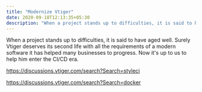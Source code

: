 ```yaml
---
title: "Modernize Vtiger"
date: 2020-09-18T12:13:35+05:30
description: "When a project stands up to difficulties, it is said to have aged well. Surely Vtiger deserves its second life with all the requirements of a modern software it has helped many businesses to progress. Now it's up to us to help him enter the CI/CD era."
---
```


When a project stands up to difficulties, it is said to have aged well. Surely Vtiger deserves its second life with all the requirements of a modern software it has helped many businesses to progress. Now it's up to us to help him enter the CI/CD era.

<https://discussions.vtiger.com/search?Search=styleci>

<https://discussions.vtiger.com/search?Search=docker>
